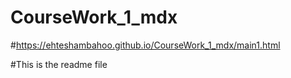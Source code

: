 # CourseWork_1_mdx

#https://ehteshambahoo.github.io/CourseWork_1_mdx/main1.html

#This is the readme file
